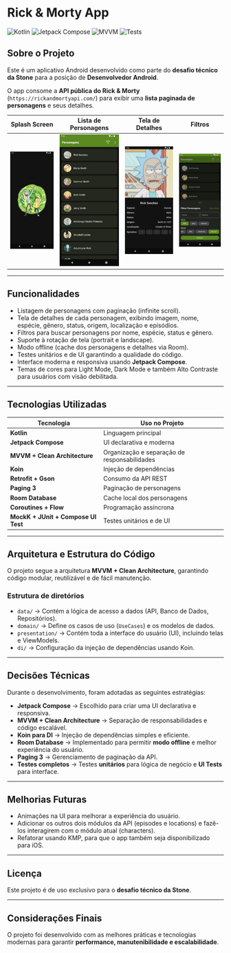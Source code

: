 # Rick & Morty App

![Kotlin](https://img.shields.io/badge/Kotlin-2.0.0-blue?logo=kotlin) ![Jetpack Compose](https://img.shields.io/badge/Jetpack%20Compose-%2300C853?logo=jetpack%20compose) ![MVVM](https://img.shields.io/badge/Architecture-MVVM-yellow) ![Tests](https://img.shields.io/badge/Tests-Unit%20%26%20UI-green)

## Sobre o Projeto

Este é um aplicativo Android desenvolvido como parte do **desafio técnico da Stone** para a posição de **Desenvolvedor Android**.

O app consome a **API pública do Rick & Morty** (`https://rickandmortyapi.com/`) para exibir uma **lista paginada de personagens** e seus detalhes.

| Splash Screen                       | Lista de Personagens              | Tela de Detalhes                        | Filtros                               |
|-------------------------------------|-----------------------------------|-----------------------------------------|---------------------------------------|
| ![Splash](screenshots/dark_mode_portrait_splash_screen.png) | ![Lista](screenshots/dark_mode_portrait_characters_list_screen.png) | ![Detalhes](screenshots/dark_mode_portrait_character_details_screen.png) | ![Filtros](screenshots/dark_mode_portrait_filter_bottom_sheet.png) |

---

## Funcionalidades

- Listagem de personagens com paginação (infinite scroll).
- Tela de detalhes de cada personagem, exibindo imagem, nome, espécie, gênero, status, origem, localização e episódios.
- Filtros para buscar personagens por nome, espécie, status e gênero.
- Suporte à rotação de tela (portrait e landscape).
- Modo offline (cache dos personagens e detalhes via Room).
- Testes unitários e de UI garantindo a qualidade do código.
- Interface moderna e responsiva usando **Jetpack Compose**.
- Temas de cores para Light Mode, Dark Mode e também Alto Contraste para usuários com visão debilitada.

---

## Tecnologias Utilizadas

| Tecnologia                          | Uso no Projeto                               |
|-------------------------------------|----------------------------------------------|
| **Kotlin**                          | Linguagem principal                          |
| **Jetpack Compose**                 | UI declarativa e moderna                     |
| **MVVM + Clean Architecture**       | Organização e separação de responsabilidades |
| **Koin**                            | Injeção de dependências                      |
| **Retrofit + Gson**                 | Consumo da API REST                          |
| **Paging 3**                        | Paginação de personagens                     |
| **Room Database**                   | Cache local dos personagens                  |
| **Coroutines + Flow**               | Programação assíncrona                       |
| **MockK + JUnit + Compose UI Test** | Testes unitários e de UI                     |

---

## Arquitetura e Estrutura do Código

O projeto segue a arquitetura **MVVM + Clean Architecture**, garantindo código modular, reutilizável e de fácil manutenção.

### Estrutura de diretórios

- `data/` → Contém a lógica de acesso a dados (API, Banco de Dados, Repositórios).
- `domain/` → Define os casos de uso (`UseCases`) e os modelos de dados.
- `presentation/` → Contém toda a interface do usuário (UI), incluindo telas e ViewModels.
- `di/` → Configuração da injeção de dependências usando Koin.

---

## Decisões Técnicas

Durante o desenvolvimento, foram adotadas as seguintes estratégias:

- **Jetpack Compose** → Escolhido para criar uma UI declarativa e responsiva.
- **MVVM + Clean Architecture** → Separação de responsabilidades e código escalável.
- **Koin para DI** → Injeção de dependências simples e eficiente.
- **Room Database** → Implementado para permitir **modo offline** e melhor experiência do usuário.
- **Paging 3** → Gerenciamento de paginação da API.
- **Testes completos** → Testes **unitários** para lógica de negócio e **UI Tests** para interface.

---

## Melhorias Futuras

- Animações na UI para melhorar a experiência do usuário.
- Adicionar os outros dois módulos da API (episodes e locations) e fazê-los interagirem com o módulo atual (characters).
- Refatorar usando KMP, para que o app também seja disponibilizado para iOS.

---

## Licença

Este projeto é de uso exclusivo para o **desafio técnico da Stone**.

---

## Considerações Finais

O projeto foi desenvolvido com as melhores práticas e tecnologias modernas para garantir **performance, manutenibilidade e escalabilidade**.  
